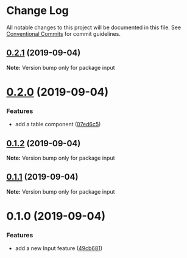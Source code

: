 # Change Log

All notable changes to this project will be documented in this file.
See [Conventional Commits](https://conventionalcommits.org) for commit guidelines.

## [0.2.1](https://github.com/marcus4guyen/lernarepo/compare/input@0.2.0...input@0.2.1) (2019-09-04)

**Note:** Version bump only for package input





# [0.2.0](https://github.com/marcus4guyen/lernarepo/compare/input@0.1.2...input@0.2.0) (2019-09-04)


### Features

* add a table component ([07ed6c5](https://github.com/marcus4guyen/lernarepo/commit/07ed6c5))






## [0.1.2](https://github.com/marcus4guyen/lernarepo/compare/input@0.1.1...input@0.1.2) (2019-09-04)

**Note:** Version bump only for package input





## [0.1.1](https://github.com/marcus4guyen/lernarepo/compare/input@0.1.0...input@0.1.1) (2019-09-04)

**Note:** Version bump only for package input





# 0.1.0 (2019-09-04)


### Features

* add a new Input feature ([49cb681](https://github.com/marcus4guyen/lernarepo/commit/49cb681))
